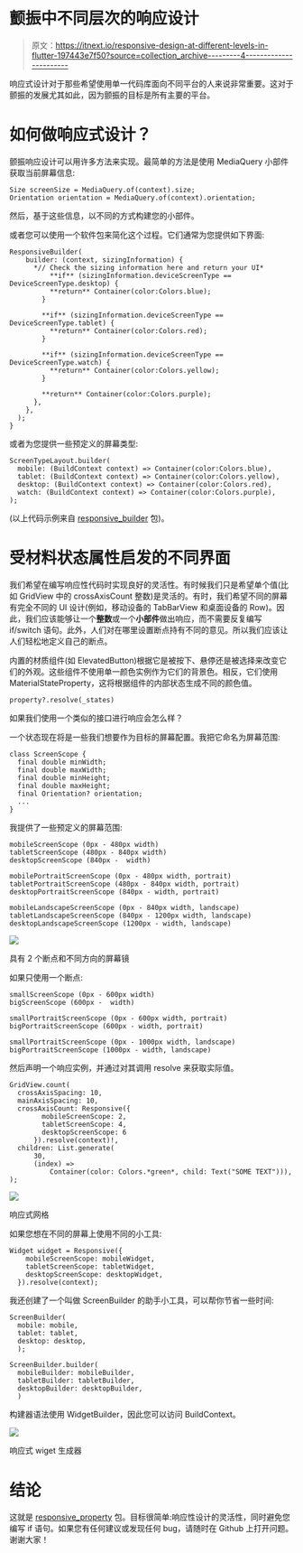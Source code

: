 # 颤振中不同层次的响应设计

> 原文：<https://itnext.io/responsive-design-at-different-levels-in-flutter-197443e7f50?source=collection_archive---------4----------------------->

响应式设计对于那些希望使用单一代码库面向不同平台的人来说非常重要。这对于颤振的发展尤其如此，因为颤振的目标是所有主要的平台。

# 如何做响应式设计？

颤振响应设计可以用许多方法来实现。最简单的方法是使用 MediaQuery 小部件获取当前屏幕信息:

```
Size screenSize = MediaQuery.of(context).size;
Orientation orientation = MediaQuery.of(context).orientation;
```

然后，基于这些信息，以不同的方式构建您的小部件。

或者您可以使用一个软件包来简化这个过程。它们通常为您提供如下界面:

```
ResponsiveBuilder(
    builder: (context, sizingInformation) {
      *// Check the sizing information here and return your UI*
          **if** (sizingInformation.deviceScreenType == DeviceScreenType.desktop) {
          **return** Container(color:Colors.blue);
        }

        **if** (sizingInformation.deviceScreenType == DeviceScreenType.tablet) {
          **return** Container(color:Colors.red);
        }

        **if** (sizingInformation.deviceScreenType == DeviceScreenType.watch) {
          **return** Container(color:Colors.yellow);
        }

        **return** Container(color:Colors.purple);
      },
    },
  );
}
```

或者为您提供一些预定义的屏幕类型:

```
ScreenTypeLayout.builder(
  mobile: (BuildContext context) => Container(color:Colors.blue),
  tablet: (BuildContext context) => Container(color:Colors.yellow),
  desktop: (BuildContext context) => Container(color:Colors.red),
  watch: (BuildContext context) => Container(color:Colors.purple),
);
```

(以上代码示例来自 [responsive_builder](https://pub.dev/packages/responsive_builder) 包)。

# 受材料状态属性启发的不同界面

我们希望在编写响应性代码时实现良好的灵活性。有时候我们只是希望单个值(比如 GridView 中的 crossAxisCount 整数)是灵活的。有时，我们希望不同的屏幕有完全不同的 UI 设计(例如，移动设备的 TabBarView 和桌面设备的 Row)。因此，我们应该能够让一个**整数**或一个**小部件**做出响应，而不需要反复编写 if/switch 语句。此外，人们对在哪里设置断点持有不同的意见。所以我们应该让人们轻松地定义自己的断点。

内置的材质组件(如 ElevatedButton)根据它是被按下、悬停还是被选择来改变它们的外观。这些组件不使用单一颜色实例作为它们的背景色。相反，它们使用 MaterialStateProperty，这将根据组件的内部状态生成不同的颜色值。

```
property?.resolve(_states)
```

如果我们使用一个类似的接口进行响应会怎么样？

一个状态现在将是一些我们想要作为目标的屏幕配置。我把它命名为屏幕范围:

```
class ScreenScope {
  final double minWidth;
  final double maxWidth;
  final double minHeight;
  final double maxHeight;
  final Orientation? orientation;
  ...
}
```

我提供了一些预定义的屏幕范围:

```
mobileScreenScope (0px - 480px width)
tabletScreenScope (480px - 840px width)
desktopScreenScope (840px -  width)

mobilePortraitScreenScope (0px - 480px width, portrait)
tabletPortraitScreenScope (480px - 840px width, portrait)
desktopPortraitScreenScope (840px - width, portrait)

mobileLandscapeScreenScope (0px - 840px width, landscape)
tabletLandscapeScreenScope (840px - 1200px width, landscape)
desktopLandscapeScreenScope (1200px - width, landscape)
```

![](img/f35cd4e1373e496485c01497913cee8a.png)

具有 2 个断点和不同方向的屏幕镜

如果只使用一个断点:

```
smallScreenScope (0px - 600px width)
bigScreenScope (600px -  width)

smallPortraitScreenScope (0px - 600px width, portrait)
bigPortraitScreenScope (600px - width, portrait)

smallPortraitScreenScope (0px - 1000px width, landscape)
bigPortraitScreenScope (1000px - width, landscape)
```

然后声明一个响应实例，并通过对其调用 resolve 来获取实际值。

```
GridView.count(
  crossAxisSpacing: 10,
  mainAxisSpacing: 10,
  crossAxisCount: Responsive({
        mobileScreenScope: 2,
        tabletScreenScope: 4,
        desktopScreenScope: 6
      }).resolve(context)!,
  children: List.generate(
      30,
      (index) =>
          Container(color: Colors.*green*, child: Text("SOME TEXT"))),
);
```

![](img/20ff90d16914c865ad2014b374e3cc04.png)

响应式网格

如果您想在不同的屏幕上使用不同的小工具:

```
Widget widget = Responsive({
    mobileScreenScope: mobileWidget,
    tabletScreenScope: tabletWidget,
    desktopScreenScope: desktopWidget,
  }).resolve(context);
```

我还创建了一个叫做 ScreenBuilder 的助手小工具，可以帮你节省一些时间:

```
ScreenBuilder(
  mobile: mobile,
  tablet: tablet,
  desktop: desktop,
  );

ScreenBuilder.builder(
  mobileBuilder: mobileBuilder,
  tabletBuilder: tabletBuilder,
  desktopBuilder: desktopBuilder,
  )
```

构建器语法使用 WidgetBuilder，因此您可以访问 BuildContext。

![](img/cdf10a39177f3e736a70b2d389369189.png)

响应式 wiget 生成器

# 结论

这就是 [responsive_property](https://pub.dev/packages/responsive_property) 包。目标很简单:响应性设计的灵活性，同时避免您编写 if 语句。如果您有任何建议或发现任何 bug，请随时在 Github 上打开问题。谢谢大家！